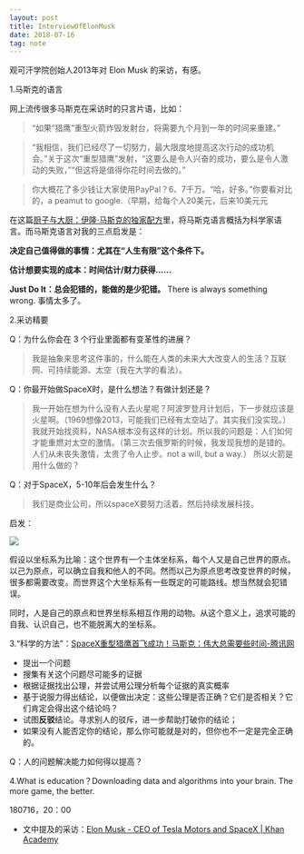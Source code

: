 ```yaml
---
layout: post
title: InterviewOfElonMusk 
date: 2018-07-16
tag: note
---
```



观可汗学院创始人2013年对 Elon Musk 的采访，有感。

1.马斯克的语言

网上流传很多马斯克在采访时的只言片语，比如：

> “如果“猎鹰”重型火箭炸毁发射台，将需要九个月到一年的时间来重建。”

> “我相信，我们已经尽了一切努力，最大限度地提高这次行动的成功机会。”关于这次“重型猎鹰”发射，“这要么是令人兴奋的成功，要么是令人激动的失败，”“但这将是值得你花时间去做的。”

> 你大概花了多少钱让大家使用PayPal？6、7千万。“哈，好多。”你要看对比的，a peamut to google.（早期，给每个人20美元，后来10美元元

在这篇[厨子与大厨：伊隆·马斯克的独家配方](https://zhuanlan.zhihu.com/p/20663968)里，将马斯克语言概括为科学家语言。而马斯克语言对我的三点启发是：

**决定自己值得做的事情：尤其在“人生有限”这个条件下。**

**估计想要实现的成本：时间估计/财力获得……**

**Just Do It：总会犯错的，能做的是少犯错。** There is always something wrong. 事情太多了。

2.采访精要

Q：为什么你会在 3 个行业里面都有变革性的进展？
> 我是抽象来思考这件事的，什么能在人类的未来大大改变人的生活？互联网、可持续能源、太空（我在大学的看法）。

Q：你最开始做SpaceX时，是什么想法？有做计划还是？

> 我一开始在想为什么没有人去火星呢？阿波罗登月计划后，下一步就应该是火星啊。（1969想像2013，可能我们已经有太空站了。其实我们没实现。）
> 我就开始找资料，NASA根本没有这样的计划。所以我的问题是：人们如何才能重燃对太空的激情。（第三次去俄罗斯的时候，我发现我想的是错的。人们从未丧失激情，太贵了令人止步。not a will, but a way.）
> 所以火箭是用什么做的？

Q：对于SpaceX，5-10年后会发生什么？
> 我们是商业公司，所以spaceX要努力活着。然后持续发展科技。

启发：

![](https://ws4.sinaimg.cn/large/006tKfTcgy1ftbzmnkoa5j30tc0iugm6.jpg)

假设以坐标系为比喻：这个世界有一个主体坐标系，每个人又是自己世界的原点。以己为原点，可以确立自我和他人的不同。然而以己为原点思考改变世界的时候，很多都需要改变。而世界这个大坐标系有一些既定的可能路线。想当然就会犯错误。

同时，人是自己的原点和世界坐标系相互作用的动物。从这个意义上，追求可能的自我、认识自己，也不能脱离大的坐标系。

3.“科学的方法”：[SpaceX重型猎鹰首飞成功！马斯克：伟大总需要些时间-腾讯网](https://new.qq.com/omn/20180207/20180207B04K86.html)

+ 提出一个问题
+ 搜集有关这个问题尽可能多的证据
+ 根据证据找出公理，并尝试用公理分析每个证据的真实概率
+ 基于说服力得出结论，以便做出决定：这些公理是否正确？它们是否相关？它们肯定会得出这个结论吗？
+ 试图**反驳**结论。寻求别人的驳斥，进一步帮助打破你的结论；
+ 如果没有人能否定你的结论，那么你可能就是对的，但你也不一定是完全正确的。

Q：人的问题解决能力如何得以提高？

4.What is education？Downloading data and algorithms into your brain. The more game, the better.

180716，20：00

+ 文中提及的采访：[Elon Musk - CEO of Tesla Motors and SpaceX | Khan Academy](https://www.khanacademy.org/college-careers-more/entrepreneurship2/interviews-entrepreneurs/modal/v/elon-musk)

